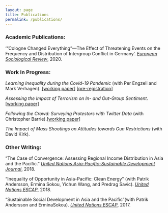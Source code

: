 ```yaml
---
layout: page
title: Publications
permalink: /publications/
---
```


### Academic Publications: 

‘“Cologne Changed Everything”—The Effect of Threatening Events on the Frequency and Distribution of Intergroup Conflict in Germany’. [_European Sociological Review_](https://academic.oup.com/esr/advance-article-abstract/doi/10.1093/esr/jcaa007/5814862), 2020.


### Work In Progress:

_Learning Inequality during the Covid-19 Pandemic_ (with Per Engzell and Mark Verhagen). 
[[working paper]](https://osf.io/preprints/socarxiv/ve4z7/) [[pre-registration]](https://osf.io/ngpt2/)

_Assessing the Impact of Terrorism on In- and Out-Group Sentiment_.[[working paper]](https://github.com/ArunFrey/arunfrey.github.io/blob/master/assets/Paper2.pdf)

_Following the Crowd: Surveying Protestors with Twitter Data_ (with Christopher Barrie).[[working paper]](https://github.com/ArunFrey/arunfrey.github.io/blob/master/assets/twitter-protest.pdf)

_The Impact of Mass Shootings on Attitudes towards Gun Restrictions_ (with David Kirk).







### Other Writing:

“The Case of Convergence: Assessing Regional Income Distribution in Asia and the Pacific.” [_United Nations Asia-Pacific-Sustainable Development Journal_](https://econpapers.repec.org/article/untjapsdj/v_3a25_3ay_3a2018_3ai_3a2_3ap_3a1-19.htm), 2018.

“Inequality of Opportunity in Asia-Pacific: Clean Energy” (with Patrik Andersson, Ermina Sokou, Yichun Wang, and Predrag Savic). [_United Nations ESCAP_](https://www.unescap.org/resources/inequality-opportunity-asia-and-pacific-clean-energy), 2018.

“Sustainable Social Development in Asia and the Pacific”(with Patrik Andersson and ErminaSokou). [_United Nations ESCAP_](https://www.unescap.org/sites/default/files/publications/Sustainable%20Social%20Development%20in%20A-P.pdf), 2017.
